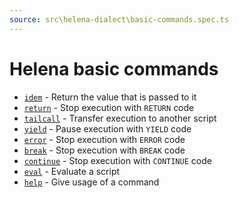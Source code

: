 ```yaml
---
source: src\helena-dialect\basic-commands.spec.ts
---
```

# Helena basic commands

- [`idem`](../../pages/helena-dialect/commands/idem.md) - Return the value that is passed to it
- [`return`](../../pages/helena-dialect/commands/return.md) - Stop execution with `RETURN` code
- [`tailcall`](../../pages/helena-dialect/commands/tailcall.md) - Transfer execution to another script
- [`yield`](../../pages/helena-dialect/commands/yield.md) - Pause execution with `YIELD` code
- [`error`](../../pages/helena-dialect/commands/error.md) - Stop execution with `ERROR` code
- [`break`](../../pages/helena-dialect/commands/break.md) - Stop execution with `BREAK` code
- [`continue`](../../pages/helena-dialect/commands/continue.md) - Stop execution with `CONTINUE` code
- [`eval`](../../pages/helena-dialect/commands/eval.md) - Evaluate a script
- [`help`](../../pages/helena-dialect/commands/help.md) - Give usage of a command


